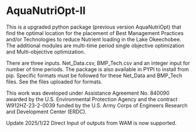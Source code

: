 # AquaNutriOpt-II
This is a upgraded python package (previous version AquaNutriOpt) that find the optimal location for the placement of Best Management Practices and/or Technologies to reduce Nutrient loading in the Lake Okeechobee. The additional modules are multi-time period single objective optimization and Multi-objective optimization.

There are three inputs. 
Net_Data.csv, BMP_Tech.csv and an integer input for number of time periods. The package is also available in PYPI to install from pip. Specific formats must be followed for these Net_Data and BMP_Tech files. See the files uploaded for formats.

This work was developed under Assistance Agreement No. 840090 awarded by the U.S. Environmental Protection Agency and the contract W912HZ-23-2-0039 funded by the U.S. Army Corps of Engineers Research and Development Center (ERDC).

Update 2025/1/22
Direct Input of outputs from WAM is now supported. 
